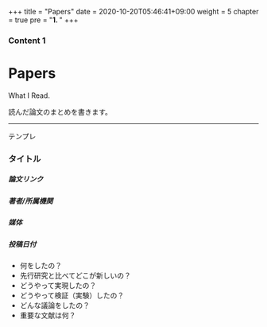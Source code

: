 +++
title = "Papers"
date = 2020-10-20T05:46:41+09:00
weight = 5
chapter = true
pre = "<b>1. </b>"
+++

### Content 1

# Papers

What I Read.

読んだ論文のまとめを書きます。

---

テンプレ
### タイトル
##### 論文リンク
##### 著者/所属機関
##### 媒体
##### 投稿日付

- 何をしたの？
- 先行研究と比べてどこが新しいの？
- どうやって実現したの？
- どうやって検証（実験）したの？
- どんな議論をしたの？
- 重要な文献は何？